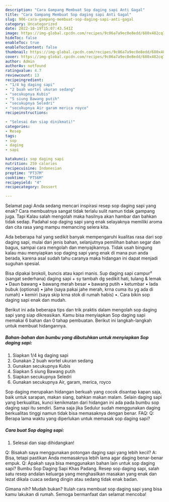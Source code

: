 ```yaml
---
description: "Cara Gampang Membuat Sop daging sapi Anti Gagal"
title: "Cara Gampang Membuat Sop daging sapi Anti Gagal"
slug: 906-cara-gampang-membuat-sop-daging-sapi-anti-gagal
category: Uncategorized
date: 2022-10-19T15:07:43.541Z
image: https://img-global.cpcdn.com/recipes/9c06a7a9ec0e8edd/680x482cq70/sop-daging-sapi-foto-resep-utama.jpg
hideToc: false
enableToc: true
enableTocContent: false
thumbnail: https://img-global.cpcdn.com/recipes/9c06a7a9ec0e8edd/680x482cq70/sop-daging-sapi-foto-resep-utama.jpg
cover: https://img-global.cpcdn.com/recipes/9c06a7a9ec0e8edd/680x482cq70/sop-daging-sapi-foto-resep-utama.jpg
author: Admin
authorAv: notfound
ratingvalue: 4.7
reviewcount: 13
recipeingredient:
- "1/4 kg daging sapi"
- "2 buah wortel ukuran sedang"
- "secukupnya Kubis"
- "5 siung Bawang putih"
- "secukupnya Seledri"
- "secukupnya Air garam merica royco"
recipeinstructions:

- "Selesai dan siap dinikmati!"
categories:
- Resep
tags:
- sop
- daging
- sapi

katakunci: sop daging sapi 
nutrition: 259 calories
recipecuisine: Indonesian
preptime: "PT37M"
cooktime: "PT56M"
recipeyield: "4"
recipecategory: Dessert

---
```



Selamat pagi Anda sedang mencari inspirasi resep sop daging sapi yang enak? Cara membuatnya sangat tidak terlalu sulit namun tidak gampang juga. Tapi Kalau salah mengolah maka hasilnya akan hambar dan bahkan tidak sedap. Padahal sop daging sapi yang enak selayaknya memiliki aroma dan cita rasa yang mampu memancing selera kita.


Ada beberapa hal yang sedikit banyak mempengaruhi kualitas rasa dari sop daging sapi, mulai dari jenis bahan, selanjutnya pemilihan bahan segar dan bagus, sampai cara mengolah dan menyajikannya. Tidak usah bingung kalau mau menyiapkan sop daging sapi yang enak di mana pun anda berada, karena asal sudah tahu caranya maka hidangan ini dapat menjadi suguhan spesial.

Bisa dipakai brokoli, buncis atau kapri manis. Sup daging sapi campur² (sangat sederhana) daging sapi + sy tambah dg sedikit hati, tulang &amp; lemak • Daun bawang • bawang merah besar • bawang putih • ketumbar • lada bubuk (optional) • jahe (saya pakai jahe merah, krna cuma itu yg ada di rumah) • kemiri (saya skip krna stok di rumah habis) •. Cara bikin sop daging sapi enak dan mudah.


Berikut ini ada beberapa tips dan trik praktis dalam mengolah sop daging sapi yang siap dikreasikan. Kamu bisa menyiapkan Sop daging sapi memakai 6 bahan dan 0 tahap pembuatan. Berikut ini langkah-langkah untuk membuat hidangannya.

<!--inarticleads1-->

##### Bahan-bahan dan bumbu yang dibutuhkan untuk menyiapkan Sop daging sapi:

1. Siapkan 1/4 kg daging sapi
1. Gunakan 2 buah wortel ukuran sedang
1. Gunakan secukupnya Kubis
1. Siapkan 5 siung Bawang putih
1. Siapkan secukupnya Seledri
1. Gunakan secukupnya Air, garam, merica, royco


Sop daging merupakan hidangan berkuah yang cocok disantap kapan saja, baik untuk sarapan, makan siang, bahkan makan malam. Selain daging sapi yang berkualitas, kunci kenikmatan dari hidangan ini ada pada bumbu sop daging sapi itu sendiri. Sama saja jika Sedulur sudah menggunakan daging berkualitas tinggi namun tidak bisa memasaknya dengan benar. FAQ: Q: Berapa lama waktu yang diperlukan untuk memasak sop daging sapi? 

<!--inarticleads2-->

##### Cara buat Sop daging sapi:


1. Selesai dan siap dihidangkan!

Q: Bisakah saya menggunakan potongan daging sapi yang lebih kecil? A: Bisa, tetapi pastikan Anda memasaknya lebih lama agar daging benar-benar empuk. Q: Apakah saya bisa menggunakan bahan lain untuk sop daging sapi? Bumbu Sop Daging Sapi Khas Padang. Resep sop daging sapi, salah satu resep andalan keluarga yang menghasilkan masakan yang enak dan lezat dikala cuaca sedang dingin atau sedang tidak enak badan. 

Gimana nih? Mudah bukan? Itulah cara membuat sop daging sapi yang bisa kamu lakukan di rumah. Semoga bermanfaat dan selamat mencoba!
